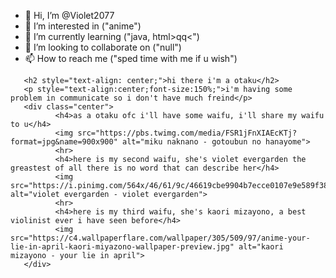 - 👋 Hi, I’m @Violet2077
- 👀 I’m interested in ("anime")
- 🌱 I’m currently learning ("java, html>q<frontend>q<")
- 💞️ I’m looking to collaborate on ("null")
- 📫 How to reach me ("sped time with me if u wish")
       
<!DOCTYPE html>
<html>
<body>
       <style>
       .center {
       padding: 70px 0;
       border: 3px solid green;
       text-align: center;
       background-color:#787878
       }
       </style>
       
       <h2 style="text-align: center;">hi there i'm a otaku</h2>
       <p style="text-align:center;font-size:150%;">i'm having some problem in communicate so i don't have much freind</p>
       <div class="center">
              <h4>as a otaku ofc i'll have some waifu, i'll share my waifu to u</h4>
              <img src="https://pbs.twimg.com/media/FSR1jFnXIAEcKTj?format=jpg&name=900x900" alt="miku naknano - gotoubun no hanayome">
              <hr>
              <h4>here is my second waifu, she's violet evergarden the greastest of all there is no word that can describe her</h4>
              <img src="https://i.pinimg.com/564x/46/61/9c/46619cbe9904b7ecce0107e9e589f38b.jpg" alt="violet evergarden - violet evergarden">
              <hr>
              <h4>here is my third waifu, she's kaori mizayono, a best violinist ever i have seen before</h4>
              <img src="https://c4.wallpaperflare.com/wallpaper/305/509/97/anime-your-lie-in-april-kaori-miyazono-wallpaper-preview.jpg" alt="kaori                     mizayono - your lie in april">
       </div>
</body>
</html>
       
<!---
Violet2077/Violet2077 is a ✨ special ✨ repository because its `README.md` (this file) appears on your GitHub profile.
You can click the Preview link to take a look at your changes.
--->
